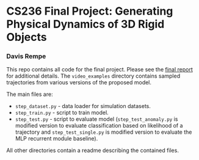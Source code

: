 # CS236 Final Project: Generating Physical Dynamics of 3D Rigid Objects
### Davis Rempe
This repo contains all code for the final project. Please see the [final report](https://github.com/davrempe/cs236-gen-dynamics/blob/master/CS236_Final_Report.pdf) for additional details. The `video_examples` directory contains sampled trajectories from various versions of the proposed model.

The main files are:
* `step_dataset.py` - data loader for simulation datasets.
* `step_train.py` - script to train model.
* `step_test.py` - script to evaluate model (`step_test_anomaly.py` is modified version to evaluate classification based on likelihood of a trajectory and `step_test_single.py` is modified version to evaluate the MLP recurrent module baseline).

All other directories contain a readme describing the contained files.
